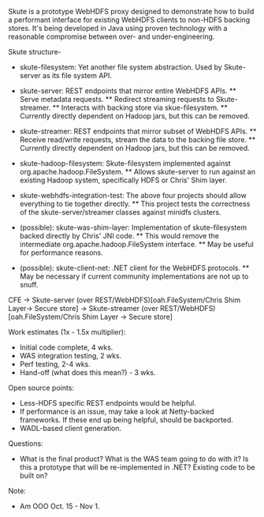 Skute is a prototype WebHDFS proxy designed to demonstrate how to build a performant interface for existing WebHDFS clients to non-HDFS backing stores. It's being developed in Java using proven technology with a reasonable compromise between over- and under-engineering.

Skute structure-

* skute-filesystem: Yet another file system abstraction.  Used by Skute-server as its file system API.

* skute-server: REST endpoints that mirror entire WebHDFS APIs.
  ** Serve metadata requests.
  ** Redirect streaming requests to Skute-streamer.
  ** Interacts with backing store via skue-filesystem.
  ** Currently directly dependent on Hadoop jars, but this can be removed.

* skute-streamer: REST endpoints that mirror subset of WebHDFS APIs.
  ** Receive read/write requests, stream the data to the backing file store.
  ** Currently directly dependent on Hadoop jars, but this can be removed.

* skute-hadoop-filesystem: Skute-filesystem implemented against org.apache.hadoop.FileSystem.
  ** Allows skute-server to run against an existing Hadoop system, specifically HDFS or Chris' Shim layer.

* skute-webhdfs-integration-test: The above four projects should allow everything to tie together directly.
  ** This project tests the correctness of the skute-server/streamer classes against minidfs clusters.

* (possible): skute-was-shim-layer: Implementation of skute-filesystem backed directly by Chris' JNI code.
  ** This would remove the intermediate org.apache.hadoop.FileSystem interface.
  ** May be useful for performance reasons.

* (possible): skute-client-net: .NET client for the WebHDFS protocols.
  ** May be necessary if current community implementations are not up to snuff.


CFE -> Skute-server (over REST/WebHDFS)[oah.FileSystem/Chris Shim Layer-> Secure store] -> Skute-streamer (over REST/WebHDFS)[oah.FileSystem/Chris Shim Layer -> Secure store]

Work estimates (1x - 1.5x multiplier):
* Initial code complete, 4 wks.
* WAS integration testing, 2 wks.
* Perf testing, 2-4 wks.
* Hand-off (what does this mean?) - 3 wks.

Open source points:
* Less-HDFS specific REST endpoints would be helpful.
* If performance is an issue, may take a look at Netty-backed frameworks. If these end up being helpful, should be backported.
* WADL-based client generation.

Questions:
* What is the final product? What is the WAS team going to do with it? Is this a prototype that will be re-implemented in .NET? Existing code to be built on?

Note:
* Am OOO Oct. 15 - Nov 1.